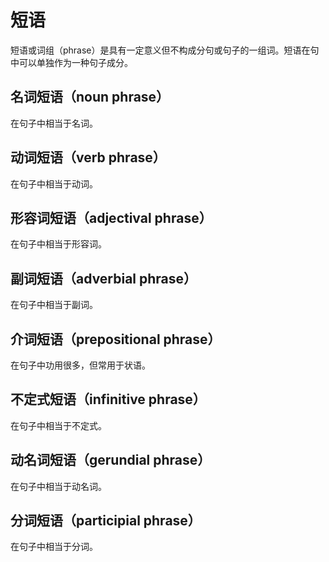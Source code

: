 # 短语

短语或词组（phrase）是具有一定意义但不构成分句或句子的一组词。短语在句中可以单独作为一种句子成分。

## 名词短语（noun phrase）

在句子中相当于名词。

## 动词短语（verb phrase）

在句子中相当于动词。

## 形容词短语（adjectival phrase）

在句子中相当于形容词。

## 副词短语（adverbial phrase）

在句子中相当于副词。

## 介词短语（prepositional phrase）

在句子中功用很多，但常用于状语。

## 不定式短语（infinitive phrase）

在句子中相当于不定式。

## 动名词短语（gerundial phrase）

在句子中相当于动名词。

## 分词短语（participial phrase）

在句子中相当于分词。
